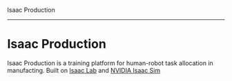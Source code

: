 Isaac Production

---

# Isaac Production
Isaac Production is a training platform for human-robot task allocation in manufacting. Built on [Isaac Lab](https://isaac-sim.github.io/IsaacLab/main/index.html) and [NVIDIA Isaac Sim](https://docs.isaacsim.omniverse.nvidia.com/latest/index.html)